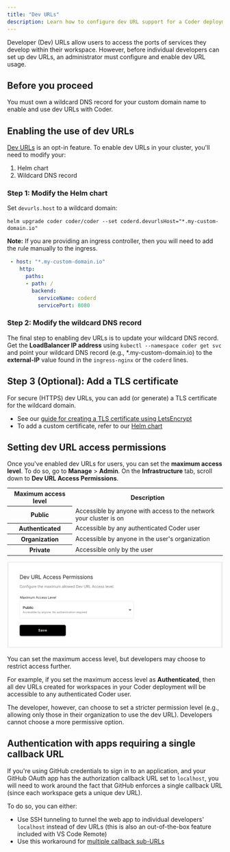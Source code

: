 ```yaml
---
title: "Dev URLs"
description: Learn how to configure dev URL support for a Coder deployment.
---
```


Developer (Dev) URLs allow users to access the ports of services they develop
within their workspace. However, before individual developers can set up dev
URLs, an administrator must configure and enable dev URL usage.

## Before you proceed

You must own a wildcard DNS record for your custom domain name to enable and use
dev URLs with Coder.

## Enabling the use of dev URLs

[Dev URLs](../workspaces/devurls.md) is an opt-in feature. To enable dev URLs in
your cluster, you'll need to modify your:

1. Helm chart
1. Wildcard DNS record

### Step 1: Modify the Helm chart

Set `devurls.host` to a wildcard domain:

```shell
helm upgrade coder coder/coder --set coderd.devurlsHost="*.my-custom-domain.io"
```

**Note:** If you are providing an ingress controller, then you will need to add
the rule manually to the ingress.

```yaml
 - host: "*.my-custom-domain.io"
    http:
      paths:
      - path: /
        backend:
          serviceName: coderd
          servicePort: 8080
```

### Step 2: Modify the wildcard DNS record

The final step to enabling dev URLs is to update your wildcard DNS record. Get
the **LoadBalancer IP address** using `kubectl --namespace coder get svc` and
point your wildcard DNS record (e.g., \*.my-custom-domain.io) to the
**external-IP** value found in the `ingress-nginx` or the `coderd` lines.

## Step 3 (Optional): Add a TLS certificate

For secure (HTTPS) dev URLs, you can add (or generate) a TLS certificate for the
wildcard domain.

- See our
  [guide for creating a TLS certificate using LetsEncrypt](../guides/tls-certificates)
- To add a custom certificate, refer to our
  [Helm chart](https://github.com/cdr/enterprise-helm)

## Setting dev URL access permissions

Once you've enabled dev URLs for users, you can set the **maximum access
level**. To do so, go to **Manage** > **Admin**. On the **Infrastructure** tab,
scroll down to **Dev URL Access Permissions**.

<table>
  <tr>
    <th>Maximum access level</th>
    <th>Description</th>
  </tr>
  <tr>
    <th>Public</th>
    <td>Accessible by anyone with access to the
    network your cluster is on</td>
  </tr>
  <tr>
    <th>Authenticated</th>
    <td>Accessible by any authenticated Coder user</td>
  </tr>
  <tr>
    <th>Organization</th>
    <td>Accessible by anyone in the user's organization</td>
  </tr>
  <tr>
    <th>Private</th>
    <td>Accessible only by the user</td>
  </tr>
</table>

![Setting dev URL permissions](../assets/admin/admin-devurl-permissions.png)

You can set the maximum access level, but developers may choose to restrict
access further.

For example, if you set the maximum access level as **Authenticated**, then all
dev URLs created for workspaces in your Coder deployment will be accessible to
any authenticated Coder user.

The developer, however, can choose to set a stricter permission level (e.g.,
allowing only those in their organization to use the dev URL). Developers cannot
choose a more permissive option.

## Authentication with apps requiring a single callback URL

If you're using GitHub credentials to sign in to an application, and your GitHub
OAuth app has the authorization callback URL set to `localhost`, you will need
to work around the fact that GitHub enforces a single callback URL (since each
workspace gets a unique dev URL).

To do so, you can either:

- Use SSH tunneling to tunnel the web app to individual developers' `localhost`
  instead of dev URLs (this is also an out-of-the-box feature included with VS
  Code Remote)
- Use this workaround for
  [multiple callback sub-URLs](https://stackoverflow.com/questions/35942009/github-oauth-multiple-authorization-callback-url/38194107#38194107)

